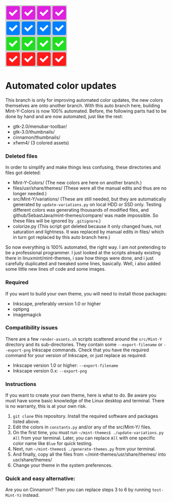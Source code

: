 ![auto branch icon](https://github.com/SebastJava/mint-themes/blob/auto/0-auto-branch-icon.svg)
# Automated color updates
This branch is only for improving automated color updates, the new colors themselves are onto another branch. With this auto branch here, building Mint-Y-Colors is now 100% automated. Before, the following parts had to be done by hand and are now automated, just like the rest:  
  * gtk-2.0/menubar-toolbar/  
  * gtk-3.0/thumbnails/  
  * cinnamon/thumbnails/  
  * xfwm4/ (3 colored assets)

### Deleted files
In order to simplify and make things less confusing, these directories and files got deleted:  
  * Mint-Y-Colors/ (The new colors are here on another branch.)  
  * files/usr/share/themes/ (These were all the manual edits and thus are no longer needed.)  
  * src/Mint-Y/variations/ (These are still needed, but they are automatically generated by `update-variations.py` on local HDD or SSD only. Testing different colors was generating thousands of modified files, and github/SebastJava/mint-themes/compare/ was made impossible. So these files will be ignored by `.gitignore`.)  
  * colorize.py (This script got deleted because it only changed hues, not saturation and lightness. It was replaced by manual edits in files/ which in turn got replaced by this auto branch here.)

So now everything is 100% automated, the right way. I am not pretending to be a professional programmer. I just looked at the scripts already existing there in linuxmint/mint-themes, i saw how things were done, and i just carefully duplicated and tweaked some lines, basically. Well, i also added some little new lines of code and some images.

### Required
If you want to build your own theme, you will need to install those packages:  
  * Inkscape, preferably version 1.0 or higher  
  * optipng  
  * imagemagick

### Compatibility issues
There are a few `render-assets.sh` scripts scattered around the `src/Mint-Y` directory and its sub-directories. They contain some `--export-filename` or `--export-png` Inkscape commands. Check that you have the required command for your version of Inkscape, or just replace as required:  
  * Inkscape version 1.0 or higher: `--export-filename`  
  * Inkscape version 0.x: `--export-png`

### Instructions
If you want to create your own theme, here is what to do. Be aware you must have some basic knowledge of the Linux desktop and terminal. There is no warranty, this is at your own risk.
  1. `git clone` this repository. Install the required software and packages listed above.
  2. Edit the colors in `constants.py` and/or any of the src/Mint-Y/ files.
  3. On the first time, you must run `~/mint-themes$ ./update-variations.py All` from your terminal. Later, you can replace `All` with one specific color name like `Blue` for quick testing.
  4. Next, run `~/mint-themes$ ./generate-themes.py` from your terminal.
  5. And finally, copy all the files from ~/mint-themes/usr/share/themes/ into usr/share/themes/
  6. Change your theme in the system preferences.

### Quick and easy alternative:
Are you on Cinnamon? Then you can replace steps 3 to 6 by running `test-Mint-Yz` instead.
